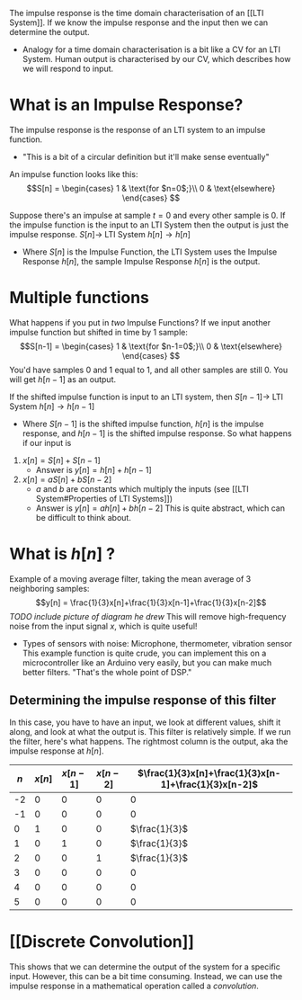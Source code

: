 The impulse response is the time domain characterisation of an [[LTI System]]. If we know the impulse response and the input then we can determine the output.
- Analogy for a time domain characterisation is a bit like a CV for an LTI System. Human output is characterised by our CV, which describes how we will respond to input.

# What is an Impulse Response?
The impulse response is the response of an LTI system to an impulse function.
- "This is a bit of a circular definition but it'll make sense eventually"

An impulse function looks like this:
$$S[n] =
	\begin{cases}
      1 & \text{for $n=0$;}\\
      0 & \text{elsewhere}
    \end{cases}
$$

Suppose there's an impulse at sample $t=0$ and every other sample is 0. If the impulse function is the input to an LTI System then the output is just the impulse response.
$S[n] \rightarrow$ LTI System $h[n] \rightarrow h[n]$
- Where $S[n]$ is the Impulse Function, the LTI System uses the Impulse Response $h[n]$, the sample Impulse Response $h[n]$ is the output.

# Multiple functions
What happens if you put in *two* Impulse Functions? If we input another impulse function but shifted in time by 1 sample:
$$S[n-1] =
	\begin{cases}
      1 & \text{for $n-1=0$;}\\
      0 & \text{elsewhere}
    \end{cases}
$$
You'd have samples 0 and 1 equal to 1, and all other samples are still 0. You will get $h[n-1]$ as an output.

If the shifted impulse function is input to an LTI system, then
$S[n-1] \rightarrow$ LTI System $h[n] \rightarrow h[n-1]$
-  Where $S[n-1]$ is the shifted impulse function, $h[n]$ is the impulse response, and $h[n-1]$ is the shifted impulse response.
So what happens if our input is
1. $x[n] = S[n]+S[n-1]$
	- Answer is $y[n] = h[n]+h[n-1]$ 
2. $x[n]=aS[n]+bS[n-2]$
	- $a$ and $b$ are constants which multiply the inputs (see [[LTI System#Properties of LTI Systems]])
	- Answer is $y[n]=ah[n]+bh[n-2]$
This is quite abstract, which can be difficult to think about.

# What is $h[n]$ ?
Example of a moving average filter, taking the mean average of 3 neighboring samples:
$$y[n] = \frac{1}{3}x[n]+\frac{1}{3}x[n-1]+\frac{1}{3}x[n-2]$$
*TODO include picture of diagram he drew*
This will remove high-frequency noise from the input signal $x$, which is quite useful!
- Types of sensors with noise: Microphone, thermometer, vibration sensor
This example function is quite crude, you can implement this on a microcontroller like an Arduino very easily, but you can make much better filters. "That's the whole point of DSP."
## Determining the impulse response of this filter
In this case, you have to have an input, we look at different values, shift it along, and look at what the output is. This filter is relatively simple. If we run the filter, here's what happens. The rightmost column is the output, aka the impulse response at $h[n]$.

| $n$ | $x[n]$ | $x[n-1]$ | $x[n-2]$ | $\frac{1}{3}x[n]+\frac{1}{3}x[n-1]+\frac{1}{3}x[n-2]$ |
| --- | ------ | -------- | -------- | ----------------------------------------------------- |
| -2  | 0      | 0        | 0        | 0                                                     |
| -1  | 0      | 0        | 0        | 0                                                     |
| 0   | 1      | 0        | 0        | $\frac{1}{3}$                                         |
| 1   | 0      | 1        | 0        | $\frac{1}{3}$                                         |
| 2   | 0      | 0        | 1        | $\frac{1}{3}$                                         |
| 3   | 0      | 0        | 0        | 0                                                     |
| 4   | 0      | 0        | 0        | 0                                                     |
| 5   | 0      | 0        | 0        | 0                                                     |
# [[Discrete Convolution]]
This shows that we can determine the output of the system for a specific input. However, this can be a bit time consuming. Instead, we can use the impulse response in a mathematical operation called a *convolution*.
